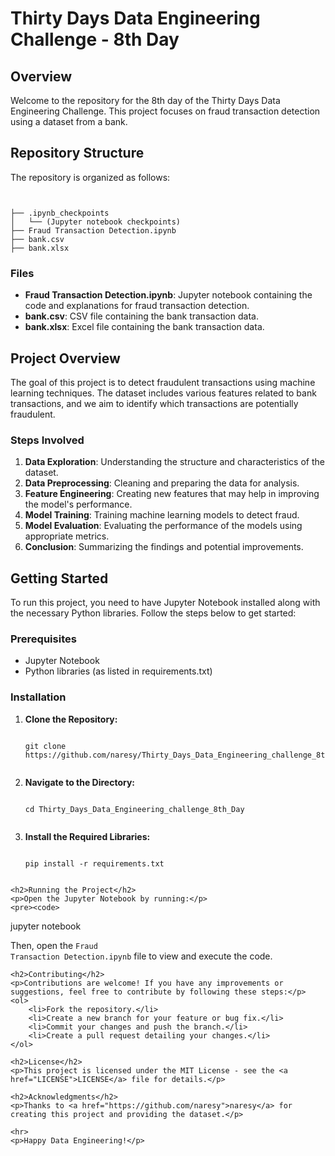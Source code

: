 <h1>Thirty Days Data Engineering Challenge - 8th Day</h1>
<h2>Overview</h2>
<p>Welcome to the repository for the 8th day of the Thirty Days Data Engineering Challenge. This project focuses on fraud transaction detection using a dataset from a bank.</p>
<h2>Repository Structure</h2>
<p>The repository is organized as follows:</p>

<pre><code>

├── .ipynb_checkpoints
│   └── (Jupyter notebook checkpoints)
├── Fraud Transaction Detection.ipynb
├── bank.csv
├── bank.xlsx
</code></pre>

<h3>Files</h3>
<ul>
        <li><strong>Fraud Transaction Detection.ipynb</strong>: Jupyter notebook containing the code and explanations for fraud transaction detection.</li>
        <li><strong>bank.csv</strong>: CSV file containing the bank transaction data.</li>
        <li><strong>bank.xlsx</strong>: Excel file containing the bank transaction data.</li>
</ul>

<h2>Project Overview</h2>
<p>The goal of this project is to detect fraudulent transactions using machine learning techniques. The dataset includes various features related to bank transactions, and we aim to identify which transactions are potentially fraudulent.</p>

<h3>Steps Involved</h3>
<ol>
        <li><strong>Data Exploration</strong>: Understanding the structure and characteristics of the dataset.</li>
        <li><strong>Data Preprocessing</strong>: Cleaning and preparing the data for analysis.</li>
        <li><strong>Feature Engineering</strong>: Creating new features that may help in improving the model's performance.</li>
        <li><strong>Model Training</strong>: Training machine learning models to detect fraud.</li>
        <li><strong>Model Evaluation</strong>: Evaluating the performance of the models using appropriate metrics.</li>
        <li><strong>Conclusion</strong>: Summarizing the findings and potential improvements.</li>
</ol>

<h2>Getting Started</h2>
<p>To run this project, you need to have Jupyter Notebook installed along with the necessary Python libraries. Follow the steps below to get started:</p>

<h3>Prerequisites</h3>
<ul>
        <li>Jupyter Notebook</li>
        <li>Python libraries (as listed in requirements.txt)</li>
</ul>

<h3>Installation</h3>
<ol>
        <li><strong>Clone the Repository:</strong></li>
<pre><code>
git clone https://github.com/naresy/Thirty_Days_Data_Engineering_challenge_8th_Day
        </code></pre>
        <li><strong>Navigate to the Directory:</strong></li>
        <pre><code>
cd Thirty_Days_Data_Engineering_challenge_8th_Day
        </code></pre>
        <li><strong>Install the Required Libraries:</strong></li>
        <pre><code>
pip install -r requirements.txt
        </code></pre>
    </ol>

    <h2>Running the Project</h2>
    <p>Open the Jupyter Notebook by running:</p>
    <pre><code>
jupyter notebook
    </code></pre>
    <p>Then, open the <code>Fraud Transaction Detection.ipynb</code> file to view and execute the code.</p>

    <h2>Contributing</h2>
    <p>Contributions are welcome! If you have any improvements or suggestions, feel free to contribute by following these steps:</p>
    <ol>
        <li>Fork the repository.</li>
        <li>Create a new branch for your feature or bug fix.</li>
        <li>Commit your changes and push the branch.</li>
        <li>Create a pull request detailing your changes.</li>
    </ol>

    <h2>License</h2>
    <p>This project is licensed under the MIT License - see the <a href="LICENSE">LICENSE</a> file for details.</p>

    <h2>Acknowledgments</h2>
    <p>Thanks to <a href="https://github.com/naresy">naresy</a> for creating this project and providing the dataset.</p>

    <hr>
    <p>Happy Data Engineering!</p>
</body>
</html>

